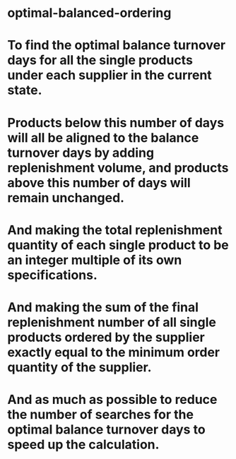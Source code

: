 # optimal-balanced-ordering

# To find the optimal balance turnover days for all the single products under each supplier in the current state. 
# Products below this number of days will all be aligned to the balance turnover days by adding replenishment volume, and products above this number of days will remain unchanged. 
# And making the total replenishment quantity of each single product to be an integer multiple of its own specifications.
# And making the sum of the final replenishment number of all single products ordered by the supplier exactly equal to the minimum order quantity of the supplier.
# And as much as possible to reduce the number of searches for the optimal balance turnover days to speed up the calculation.

